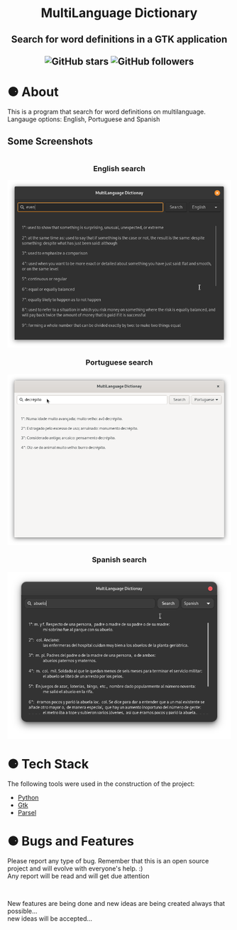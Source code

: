 <h1 align="center">MultiLanguage Dictionary</h1>
<h2 align="center" >
Search for word definitions in a GTK application <br><br>
    <img alt="GitHub stars" src="https://img.shields.io/github/stars/PabloEmidio/MultiLanguage-Dictionay?style=social">
    <img alt="GitHub followers" src="https://img.shields.io/github/followers/PabloEmidio?label=Follow%20me&style=social">
</h2>

# ⚈ About
This is a program that search for word definitions on multilanguage. Langauge options: English, Portuguese and Spanish

## Some Screenshots
<h1 align="center">
  <h3 align="center">English search</h3>
  <img align="center" src=".images/search_english.png"><br>
  <h3 align="center">Portuguese search</h3>
  <img align="center" src=".images/search_portuguese.png"><br>
  <h3 align="center">Spanish search</h3>
  <img align="center" src=".images/search_spanish.png" ><br>
</h1>



# ⚈ Tech Stack

The following tools were used in the construction of the project:

- [Python](https://www.python.org/)
- [Gtk](https://www.gtk.org/)
- [Parsel](https://pypi.org/project/parsel/)

<h1>⚈ Bugs and Features</h1>
<p>
Please report any type of bug. Remember that this is an open source project and will evolve with everyone's help. :)<br>
Any report will be read and will get due attention
</p><br>
<p>
New features are being done and new ideas are being created always that possible...<br>
new ideas will be accepted...
</p>
